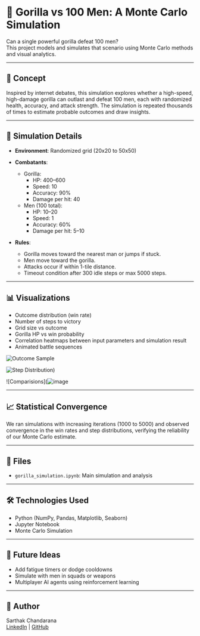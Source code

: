 # 🦍 Gorilla vs 100 Men: A Monte Carlo Simulation

Can a single powerful gorilla defeat 100 men?  
This project models and simulates that scenario using Monte Carlo methods and visual analytics.

---

## 🧠 Concept

Inspired by internet debates, this simulation explores whether a high-speed, high-damage gorilla can outlast and defeat 100 men, each with randomized health, accuracy, and attack strength. The simulation is repeated thousands of times to estimate probable outcomes and draw insights.

---

## 🔬 Simulation Details

- **Environment**: Randomized grid (20x20 to 50x50)
- **Combatants**:
  - Gorilla:
    - HP: 400–600
    - Speed: 10
    - Accuracy: 90%
    - Damage per hit: 40
  - Men (100 total):
    - HP: 10–20
    - Speed: 1
    - Accuracy: 60%
    - Damage per hit: 5–10

- **Rules**:
  - Gorilla moves toward the nearest man or jumps if stuck.
  - Men move toward the gorilla.
  - Attacks occur if within 1-tile distance.
  - Timeout condition after 300 idle steps or max 5000 steps.

---

## 📊 Visualizations

- Outcome distribution (win rate)
- Number of steps to victory
- Grid size vs outcome
- Gorilla HP vs win probability
- Correlation heatmaps between input parameters and simulation result
- Animated battle sequences

![Outcome Sample](![image](https://github.com/user-attachments/assets/796cc1cf-abb8-461c-87b5-7d07f5103394))

![Step Distribution](![image](https://github.com/user-attachments/assets/3f903515-6a71-4163-a1ec-be925efa90b0)
))

![Comparisions](![image](https://github.com/user-attachments/assets/6ccc0d57-c6b9-4e22-9a9b-43f748cc48ba)

---

## 📈 Statistical Convergence

We ran simulations with increasing iterations (1000 to 5000) and observed convergence in the win rates and step distributions, verifying the reliability of our Monte Carlo estimate.

---

## 📂 Files

- `gorilla_simulation.ipynb`: Main simulation and analysis

---

## 🛠️ Technologies Used

- Python (NumPy, Pandas, Matplotlib, Seaborn)
- Jupyter Notebook
- Monte Carlo Simulation

---

## 📌 Future Ideas

- Add fatigue timers or dodge cooldowns
- Simulate with men in squads or weapons
- Multiplayer AI agents using reinforcement learning

---

## 🤖 Author

Sarthak Chandarana  
[LinkedIn](https://www.linkedin.com/in/sarthak-chandarana) | [GitHub](https://github.com/sarthakchandarana)
